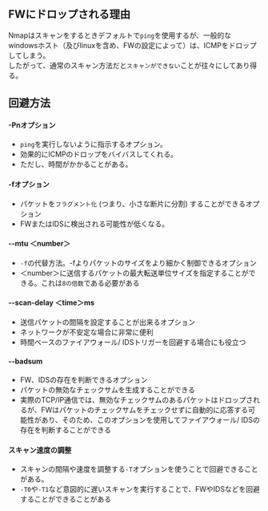 ## FWにドロップされる理由
Nmapはスキャンをするときデフォルトで`ping`を使用するが、一般的なwindowsホスト（及びlinuxを含め、FWの設定によって）は、ICMPをドロップしてしまう。  
したがって、通常のスキャン方法だと`スキャンができない`ことが往々にしてあり得る。  
  
## 回避方法
#### -Pnオプション
- `ping`を実行しないように指示するオプション。  
- 効果的にICMPのドロップをバイバスしてくれる。  
- ただし、時間がかかることがある。  
  
#### -fオプション
- パケットを`フラグメント化` (つまり、小さな断片に分割) することができるオプション  
- FWまたはIDSに検出される可能性が低くなる。  
  
#### --mtu ＜number＞
- `-f`の代替方法。-fよりパケットのサイズをより細かく制御できるオプション  
- ＜number＞に送信するパケットの最大転送単位サイズを指定することができる。これは`8の倍数`である必要がある

#### --scan-delay ＜time＞ms
- 送信パケットの間隔を設定することが出来るオプション
- ネットワークが不安定な場合に非常に便利
- 時間ベースのファイアウォール/ IDSトリガーを回避する場合にも役立つ  
  
#### --badsum
- FW、IDSの存在を判断できるオプション
- パケットの無効なチェックサムを生成することができる
- 実際のTCP/IP通信では、無効なチェックサムのあるパケットはドロップされるが、FWはパケットのチェックサムをチェックせずに自動的に応答する可能性があり、そのため、このオプションを使用してファイアウォール/ IDSの存在を判断することができる
　　
#### スキャン速度の調整
- スキャンの間隔や速度を調整する`-T`オプションを使うことで回避できることがある。
- `-T0`や`-T1`など意図的に遅いスキャンを実行することで、FWやIDSなどを回避することができることがある